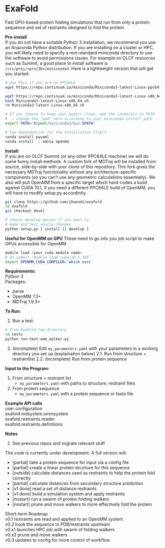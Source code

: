 
# ExaFold
Fast GPU-based protein folding simulations that run from only a protein sequence and set of restraints designed to fold the protein.

**Pre-install**<br />
If you do not have a suitable Python 3 installation, we recommend you use an Anaconda Python distribution.
If you are installing on a cluster or HPC, you will likely need to specify a non-standard miniconda
directory to use the software to avoid permissions issues. For example on OLCF resources such as Summit,
a good place to install software is `/ccs/proj/<projID>/miniconda3`.
Here is a lightweight version that will get you started:
```bash
# Use this if you are on PPC64LE
wget https://repo.continuum.io/miniconda/Miniconda3-latest-Linux-ppc64le.sh
```

```bash
wget https://repo.continuum.io/miniconda/Miniconda3-latest-Linux-x86_64.sh
bash Miniconda3-latest-Linux-x86_64.sh
rm Miniconda3-latest-Linux-x86_64.sh

# If you choose to keep your bashrc clean, add the conda/bin to PATH
#  - change the "pwd" here according to your miniconda install path
export PATH="$(pwd)/miniconda3/bin:$PATH"

# Two dependencies for the installation itself
conda install pyyaml
conda install -c omnia openmm
```

**Install:**<br />
If you are on OLCF Summit (or any other PPC64LE machine) we will do some funny install methods. A custom fork of 
MDTraj will be installed from source, side-by-side with your clone of this repository. This fork gives the
necessary MDTraj functionality without any architecture-specific components (so you can't use any geometric
calculations essentially). We also will pull OpenMM from a specific target which hard-codes a build against
CUDA 10.1, if you need a different PPC64LE build of OpenMM, you will have to modify setup.py accordintly.
```bash
git clone https://github.com/jkwoods/exafold
cd exafold
git checkout devel

# choose develop option if you want to
# make and test source changes
python setup.py [ install || develop ]
```
**Useful for OpenMM on GPU**
These need to go into you job script to make GPUs accessible for OpenMM
```bash
module load <your cuda module name>
# On summit `module load cuda/10.1.168`
export OPENMM_CUDA_COMPILER=`which nvcc`
```

**Requirements:**<br />
Python 3<br />
Packages:
 - parse
 - OpenMM 7.3+
 - MDTraj 1.9.3+

**To Run:**
1. Run a test:
```bash
# from ExaFold top directory
cd tests
python run-test-omm_walker.py
```
2. (incomplete) Edit `my_parameters.yaml` with your parameters in a working directory you set up (explaination below)
2.1. Run from structure + restraintlist
2.2. (incomplete) Run from protein sequence

**Input to the Program:**
1. From structure + restraint list
   - `my_parameters.yaml` with paths to structure, restraint files
2. From protein sequence
   - `my_parameters.yaml` with a protein sequence or fasta file

**Example API calls**<br />
user configuration<br />
exafold.mdsystem.ommsystem<br />
exafold.restraints.reader<br />
exafold.restraints.definitions<br />

**Notes**
1. See previous repos and migrate relevant stuff

The code is currently under development. A full version will:
  - [partial] take a protein sequence for input via a config file
  - [partial] create a linear protein structure for this sequence
  - [outside] calculate distances used as restraints to help the protein fold correctly
  - [partial] calculate distances from secondary structure prediction
  - [v1 done] read a set of distance restraints
  - [v1 done] build a simulation system and apply restraints
  - [nostart] run a swarm of protein folding walkers
  - [nostart] prune and move walkers to more effectively fold the protein

Short-term Roadmap<br />
v0.1  restraints are read and applied to an OpenMM system<br />
v0.2  hook the sequence to PDB/restraints upstream<br />
v0.x1 launches HPC job with swarm of folding walkers<br />
v0.x2 prune and move walkers<br />
v0.3  updates to config for more control of workflow<br />
